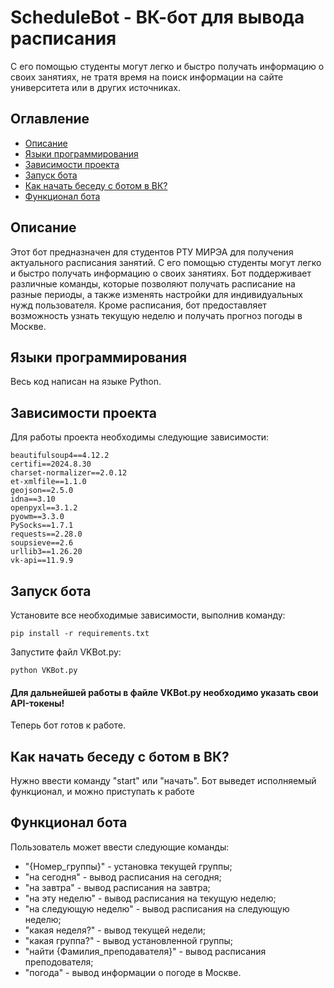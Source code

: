 # ScheduleBot - ВК-бот для вывода расписания
С его помощью студенты могут легко и быстро получать информацию о своих занятиях, не тратя время на поиск информации на сайте университета или в других источниках.
## Оглавление
- <a href="https://github.com/efane4m/ScheduleBot/blob/main/README.md#описание"> Описание </a>
- <a href="https://github.com/efane4m/ScheduleBot/blob/main/README.md#языки-программирования"> Языки программирования </a>
- <a href="https://github.com/efane4m/ScheduleBot/blob/main/README.md#зависимости-проекта"> Зависимости проекта </a>
- <a href="https://github.com/efane4m/ScheduleBot/blob/main/README.md#запуск-бота"> Запуск бота </a>
- <a href="https://github.com/efane4m/ScheduleBot/blob/main/README.md#как-начать-беседу-с-ботом-в-вк"> Как начать беседу с ботом в ВК? </a>
- <a href="https://github.com/efane4m/ScheduleBot/blob/main/README.md#функционал-бота"> Функционал бота </a>
## Описание
Этот бот предназначен для студентов РТУ МИРЭА для получения актуального расписания занятий. С его помощью студенты могут легко и быстро получать информацию о своих занятиях. Бот поддерживает различные команды, которые позволяют получать расписание на разные периоды, а также изменять настройки для индивидуальных нужд пользователя. Кроме расписания, бот предоставляет возможность узнать текущую неделю и получать прогноз погоды в Москве.
## Языки программирования
Весь код написан на языке Python.
## Зависимости проекта
Для работы проекта необходимы следующие зависимости:
```
beautifulsoup4==4.12.2
certifi==2024.8.30
charset-normalizer==2.0.12
et-xmlfile==1.1.0
geojson==2.5.0
idna==3.10
openpyxl==3.1.2
pyowm==3.3.0
PySocks==1.7.1
requests==2.28.0
soupsieve==2.6
urllib3==1.26.20
vk-api==11.9.9
```
## Запуск бота
Установите все необходимые зависимости, выполнив команду:
```
pip install -r requirements.txt
```
Запустите файл VKBot.py:
```
python VKBot.py
```
#### Для дальнейшей работы в файле VKBot.py необходимо указать свои API-токены!
Теперь бот готов к работе.
## Как начать беседу с ботом в ВК?
Нужно ввести команду "start" или "начать". Бот выведет исполняемый функционал, и можно приступать к работе
## Функционал бота
Пользователь может ввести следующие команды:
 - "{Номер_группы}" - установка текущей группы;
 - "на сегодня" - вывод расписания на сегодня;
 - "на завтра" - вывод расписания на завтра;
 - "на эту неделю" - вывод расписания на текущую неделю;
 - "на следующую неделю" - вывод расписания на следующую неделю;
 - "какая неделя?" - вывод текущей недели;
 - "какая группа?" - вывод установленной группы;
 - "найти {Фамилия_преподавателя}" - вывод расписания преподователя;
 - "погода" - вывод информации о погоде в Москве.
